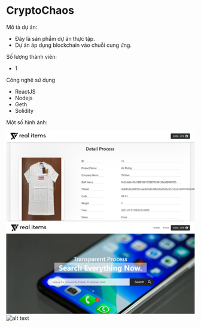 # CryptoChaos

Mô tả dự án:
- Đây là sản phẩm dự án thực tập.
- Dự án áp dụng blockchain vào chuỗi cung ứng.

Số lượng thành viên:
- 1

Công nghệ sử dụng
- ReactJS
- Nodejs
- Geth
- Solidity

Một số hình ảnh:

![alt text](https://github.com/nakamanfc/SupplyChain/blob/main/image%20(1).png)
![alt text](https://github.com/nakamanfc/SupplyChain/blob/main/image%20(2).png)
![alt text](https://github.com/nakamanfc/SupplyChain/blob/main/image%20.png)
